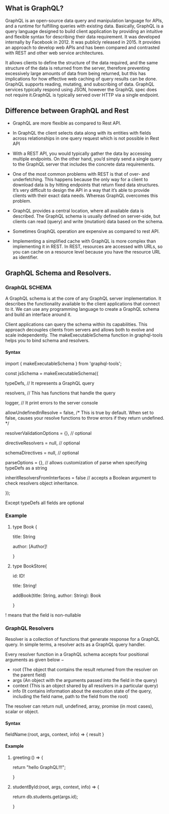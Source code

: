 ## What is GraphQL?

GraphQL is an open-source data query and manipulation language for APIs, and a runtime for fulfilling queries with existing data. Basically, GraphQL is a query language designed to build client application by providing an intuitive and flexible syntax for describing their data requirement. It was developed internally by Facebook in 2012. It was publicly released in 2015. It provides an approach to develop web APIs and has been compared and contrasted with REST and other web service architectures.

It allows clients to define the structure of the data required, and the same structure of the data is returned from the server, therefore preventing excessively large amounts of data from being returned, but this has implications for how effective web caching of query results can be done. GraphQL supports reading, mutating, and subscribing of data. GraphQL services typically respond using JSON, however the GraphQL spec does not require it.GraphQL is typically served over HTTP via a single endpoint.

## Difference between GraphQL and Rest
- GraphQL are more flexible as compared to Rest API.

- In GraphQL the client selects data along with its entities with fields across relationships in one query request which is not possible in Rest API

- With a REST API, you would typically gather the data by accessing multiple endpoints. On the other hand, you’d simply send a single query to the GraphQL server that includes   the concrete data requirements.

- One of the most common problems with REST is that of over- and underfetching. This happens because the only way for a client to download data is by hitting endpoints that return fixed data structures. It’s very difficult to design the API in a way that it’s able to provide clients with their exact data needs. Whereas GraphQL overcomes this problem.

- GraphQL provides a central location, where all available data is described. The GraphQL schema is usually defined on server-side, but clients can read (query) and write (mutation) data based on the schema. 

- Sometimes GraphQL operation are expensive as compared to rest API.

- Implementing a simplified cache with GraphQL is more complex than implementing it in REST. In REST, resources are accessed with URLs, so you can cache on a resource level because you have the resource URL as identifier. 


## GraphQL Schema and Resolvers.

### GraphQL SCHEMA

A GraphQL schema is at the core of any GraphQL server implementation. It describes the functionality available to the client applications that connect to it. We can use any programming language to create a GraphQL schema and build an interface around it.

Client applications can query the schema within its capabilities. This approach decouples clients from servers and allows both to evolve and scale independently. The makeExecutableSchema function in graphql-tools helps you to bind schema and resolvers.

#### Syntax

import { makeExecutableSchema } from 'graphql-tools';

const jsSchema = makeExecutableSchema({

   typeDefs,
        // It represents a GraphQL query

   resolvers, 
        // This has functions that handle the query 

   logger, 
        // It print errors to the server console

   allowUndefinedInResolve = false,
        /* This is true by default. When set to false, causes your resolve functions to throw errors if they return undefined. */

   resolverValidationOptions = {}, // optional

   directiveResolvers = null, // optional

   schemaDirectives = null,  // optional

   parseOptions = {}, 
        // allows customization of parse when specifying typeDefs as a string

   inheritResolversFromInterfaces = false
        // accepts a Boolean argument to check resolvers object inheritance.

});	

Except typeDefs all fields are optional

### Example

1. type Book {

    title: String

    author: [Author]!

    }

2. type BookStore{

    id: ID!

    title: String!

    addBook(title: String, author: String): Book

    }

! means that the field is non-nullable

### GraphQL Resolvers

Resolver is a collection of functions that generate response for a GraphQL query. In simple terms, a resolver acts as a GraphQL query handler. 

Every resolver function in a GraphQL schema accepts four positional arguments as given below −
- root (The object that contains the result returned from the resolver on the parent field)
- args (An object with the arguments passed into the field in the query)
- context (This is an object shared by all resolvers in a particular query)
- info (It contains information about the execution state of the query, including the field name, path to the field from the root)

The resolver can return null, undefined, array, promise (in most cases), scalar or object.

#### Syntax

fieldName:(root, args, context, info) => { result }

#### Example

1. greeting:() => {

    return "hello GraphQL!!!";
    
    }

2. studentById:(root, args, context, info) => {

    return db.students.get(args.id);

    }